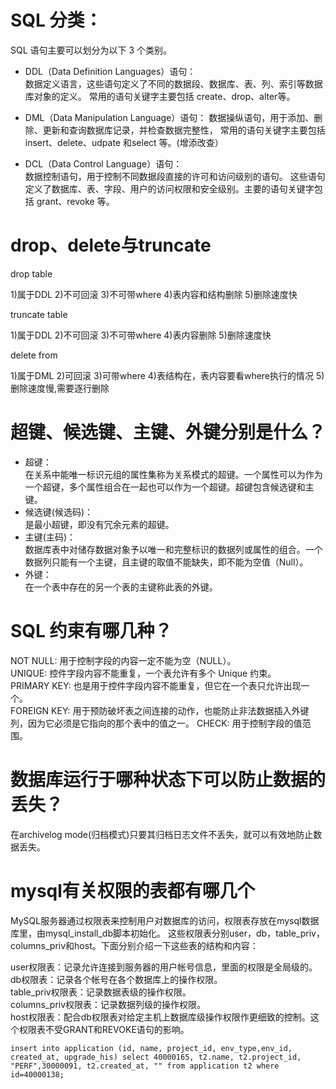 
# SQL 分类：

SQL 语句主要可以划分为以下 3 个类别。

- DDL（Data Definition Languages）语句：      
数据定义语言，这些语句定义了不同的数据段、数据库、表、列、索引等数据库对象的定义。
常用的语句关键字主要包括 create、drop、alter等。

- DML（Data Manipulation Language）语句：
数据操纵语句，用于添加、删除、更新和查询数据库记录，并检查数据完整性，
常用的语句关键字主要包括 insert、delete、udpate 和select 等。(增添改查）

- DCL（Data Control Language）语句：    
数据控制语句，用于控制不同数据段直接的许可和访问级别的语句。
这些语句定义了数据库、表、字段、用户的访问权限和安全级别。主要的语句关键字包括 grant、revoke 等。


# drop、delete与truncate

drop table

1)属于DDL
2)不可回滚
3)不可带where
4)表内容和结构删除
5)删除速度快

truncate table

1)属于DDL
2)不可回滚
3)不可带where
4)表内容删除
5)删除速度快

delete from

1)属于DML
2)可回滚
3)可带where
4)表结构在，表内容要看where执行的情况
5)删除速度慢,需要逐行删除


# 超键、候选键、主键、外键分别是什么？


- 超键：    
在关系中能唯一标识元组的属性集称为关系模式的超键。一个属性可以为作为一个超键，多个属性组合在一起也可以作为一个超键。超键包含候选键和主键。
- 候选键(候选码)：     
是最小超键，即没有冗余元素的超键。
- 主键(主码)：     
数据库表中对储存数据对象予以唯一和完整标识的数据列或属性的组合。一个数据列只能有一个主键，且主键的取值不能缺失，即不能为空值（Null）。
- 外键：      
在一个表中存在的另一个表的主键称此表的外键。

# SQL 约束有哪几种？

NOT NULL: 用于控制字段的内容一定不能为空（NULL）。     
UNIQUE: 控件字段内容不能重复，一个表允许有多个 Unique 约束。    
PRIMARY KEY: 也是用于控件字段内容不能重复，但它在一个表只允许出现一个。    
FOREIGN KEY: 用于预防破坏表之间连接的动作，也能防止非法数据插入外键列，因为它必须是它指向的那个表中的值之一。
CHECK: 用于控制字段的值范围。

# 数据库运行于哪种状态下可以防止数据的丢失？

在archivelog mode(归档模式)只要其归档日志文件不丢失，就可以有效地防止数据丢失。


# mysql有关权限的表都有哪几个

MySQL服务器通过权限表来控制用户对数据库的访问，权限表存放在mysql数据库里，由mysql_install_db脚本初始化。
这些权限表分别user，db，table_priv，columns_priv和host。下面分别介绍一下这些表的结构和内容：

user权限表：记录允许连接到服务器的用户帐号信息，里面的权限是全局级的。    
db权限表：记录各个帐号在各个数据库上的操作权限。    
table_priv权限表：记录数据表级的操作权限。    
columns_priv权限表：记录数据列级的操作权限。    
host权限表：配合db权限表对给定主机上数据库级操作权限作更细致的控制。这个权限表不受GRANT和REVOKE语句的影响。


```
insert into application (id, name, project_id, env_type,env_id, created_at, upgrade_his) select 40000165, t2.name, t2.project_id, "PERF",30000091, t2.created_at, "" from application t2 where id=40000138;

```